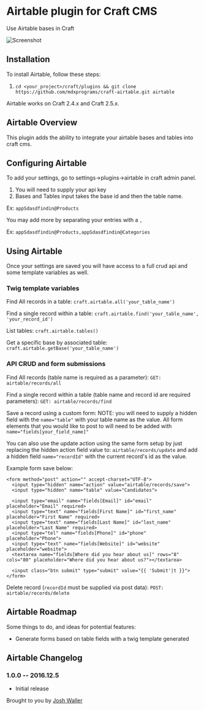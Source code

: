 # Airtable plugin for Craft CMS

Use Airtable bases in Craft

![Screenshot](http://www.chromegeek.com/wp-content/uploads/2016/02/Airtable-official-logo.png)

## Installation

To install Airtable, follow these steps:

1. `cd <your_project>/craft/plugins && git clone https://github.com/mdxprograms/craft-airtable.git airtable`

Airtable works on Craft 2.4.x and Craft 2.5.x.

## Airtable Overview

This plugin adds the ability to integrate your airtable bases and tables into
craft cms.

## Configuring Airtable

To add your settings, go to settings->plugins->airtable in craft admin panel.

1. You will need to supply your api key
2. Bases and Tables input takes the base id and then the table name.

Ex: `appSdasdfindin@Products`

You may add more by separating your entries with a `,`

Ex: `appSdasdfindin@Products,appSdasdfindin@Categories`

## Using Airtable

Once your settings are saved you will have access to a full crud api and some
template variables as well.

### Twig template variables
Find All records in a table:
`craft.airtable.all('your_table_name')`

Find a single record within a table:
`craft.airtable.find('your_table_name', 'your_record_id')`

List tables:
`craft.airtable.tables()`

Get a specific base by associated table:
`craft.airtable.getBase('your_table_name')`

### API CRUD and form submissions
Find All records (table name is required as a parameter):
`GET: airtable/records/all`

Find a single record within a table (table name and record id are required parameters):
`GET: airtable/records/find`

Save a record using a custom form:
NOTE: you will need to supply a hidden field with the `name="table"` with your
table name as the value.
All form elements that you would like to post to will need to be added with
`name="fields[your_field_name]"`

You can also use the update action using the same form setup by just replacing
the hidden action field value to: `airtable/records/update` and add a hidden field
`name="recordId"` with the current record's id as the value.

Example form save below:
```
<form method="post" action="" accept-charset="UTF-8">
  <input type="hidden" name="action" value="airtable/records/save">
  <input type="hidden" name="table" value="Candidates">

  <input type="email" name="fields[Email]" id="email" placeholder="Email" required>
  <input type="text" name="fields[First Name]" id="first_name" placeholder="First Name" required>
  <input type="text" name="fields[Last Name]" id="last_name" placeholder="Last Name" required>
  <input type="tel" name="fields[Phone]" id="phone" placeholder="Phone">
  <input type="text" name="fields[Website]" id="website" placeholder="website">
  <textarea name="fields[Where did you hear about us]" rows="8" cols="80" placeholder="Where did you hear about us?"></textarea>

  <input class="btn submit" type="submit" value="{{ 'Submit'|t }}">
</form>
```

Delete record (`recordId` must be supplied via post data):
`POST: airtable/records/delete`

## Airtable Roadmap

Some things to do, and ideas for potential features:

* Generate forms based on table fields with a twig template generated

## Airtable Changelog

### 1.0.0 -- 2016.12.5

* Initial release

Brought to you by [Josh Waller](https://www.joshwaller.me)
